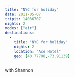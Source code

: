 ```yaml
---
title: "NYC for holiday"
date: 2011-05-07
tripit: 14036707
nights: 2
modes: ["air"]
destinations:
  -
    title: "NYC for holiday"
    nights: 2
    location: "Ace Hotel"
    geo: [40.77708,-73.91139]
---
```


with Shannon
